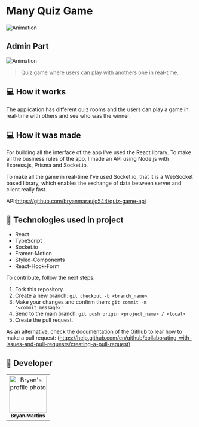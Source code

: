 # Many Quiz Game

<!---Esses são exemplos. Veja https://shields.io para outras pessoas ou para personalizar este conjunto de escudos. Você pode querer incluir dependências, status do projeto e informações de licença aqui--->

![Animation](https://user-images.githubusercontent.com/62571814/163643901-fc85454f-2818-4691-9624-4d657be93819.gif)


## Admin Part
![Animation](https://user-images.githubusercontent.com/62571814/163644434-0e063a6d-8517-4daf-94b7-6142ca4154c4.gif)

> Quiz game where users can play with anothers one in real-time.

## 💻 How it works

The application has different quiz rooms and the users can play a game in real-time with others and see who was the winner.

## 💻 How it was made

For building all the interface of the app I've used the React library. To make all the business rules of the app, I made an API using Node.js with Express.js, Prisma and Socket.io.

To make all the game in real-time I've used Socket.io, that it is a WebSocket based library, which enables the exchange of data between server and client really fast.

API:https://github.com/bryanmaraujo544/quiz-game-api

## 🚀 Technologies used in project

- React
- TypeScript
- Socket.io
- Framer-Motion
- Styled-Components
- React-Hook-Form

To contribute, follow the next steps:

1. Fork this repository.
2. Create a new branch: `git checkout -b <branch_name>`.
3. Make your changes and confirm them: `git commit -m '<commit_message>'`
4. Send to the main branch: `git push origin <project_name> / <local>`
5. Create the pull request.

As an alternative, check the documentation of the Github to lear how to make a pull request: (https://help.github.com/en/github/collaborating-with-issues-and-pull-requests/creating-a-pull-request).

## 🤝 Developer

<table>
  <tr>
    <td align="center">
      <a href="#">
        <img src="https://github.com/bryanmaraujo544.png" width="100px;" alt="Bryan's profile photo"/><br>
        <sub>
          <b>Bryan Martins</b>
        </sub>
      </a>
    </td>

</table>


